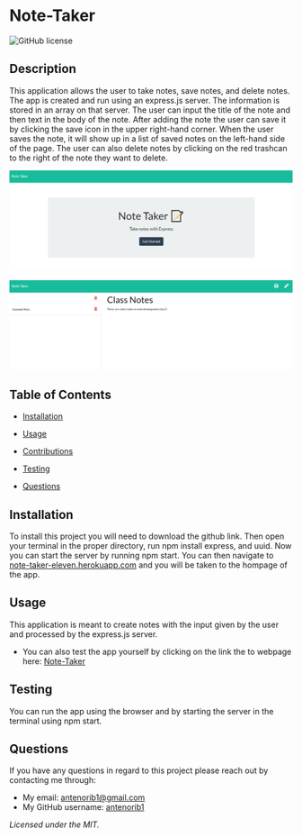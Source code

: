 # **Note-Taker**

![GitHub license](https://img.shields.io/badge/license-MIT-blue.svg)

## **Description**
This application allows the user to take notes, save notes, and delete notes. The app is created and run using an express.js server. The information is stored in an array on that server. The user can input the title of the note and then text in the body of the note. After adding the note the user can save it by clicking the save icon in the upper right-hand corner. When the user saves the note, it will show up in a list of saved notes on the left-hand side of the page. The user can also delete notes by clicking on the red trashcan to the right of the note they want to delete. 

![Homepage](./note-taker-hp.PNG)

![Notes page](./note-taker-np.PNG)

## **Table of Contents**

* [Installation](#Installation)

* [Usage](#Usage)

* [Contributions](#Contributions)

* [Testing](#Testing)

* [Questions](#Questions)


## **Installation**
To install this project you will need to download the github link. Then open your terminal in the proper directory, run npm install express, and uuid. Now you can start the server by running npm start. You can then navigate to [note-taker-eleven.herokuapp.com](https://note-taker-eleven.herokuapp.com/) and you will be taken to the hompage of the app.

## **Usage**
This application is meant to create notes with the input given by the user and processed by the express.js server. 
- You can also test the app yourself by clicking on the link the to webpage here: [Note-Taker](https://note-taker-eleven.herokuapp.com/)

## **Testing**
You can run the app using the browser and by starting the server in the terminal using npm start.

## **Questions** 
If you have any questions in regard to this project please reach out by contacting me through: 
- My email: antenorib1@gmail.com
- My GitHub username: [antenorib1](https://github.com/antenorib1)

*Licensed under the MIT.*